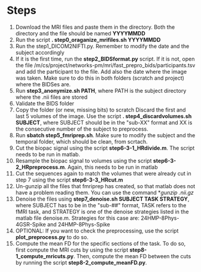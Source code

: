 # Steps

1. Download the MRI files and paste them in the directory. Both the directory and the file should be named **YYYYMMDD**
2. Run the script **. step0_oraganize_mrifiles.sh YYYYMMDD**
3. Run the step1_DICOM2NIFTI.py. Remember to modify the date and the subject accordingly
4. If it is the first time, run the **step2_BIDSformat.py** script. If it is not, open the file /m/cs/project/networks-pm/mri/fast_prepro_bids/participants.tsv and add the participant to the file. Add also the date where the image was taken. Make sure to do this in both folders (scratch and project) where the BIDSes are.
5. Run **step3_anonymize.sh PATH**, where PATH is the subject directory where the .nii files are stored
6. Validate the BIDS folder
7. Copy the folder (or new, missing bits) to scratch Discard the first and last 5 volumes of the image. Use the script **. step4_discardvolumes.sh SUBJECT**, where SUBJECT should be in the "sub-XX" format and XX is the consecutive number of the subject to preprocess. 
8. Run **sbatch step5_fmriprep.sh**. Make sure to modify the subject and the temporal folder, which should be clean, from scrtach.
9. Cut the biopac signal using the script **step6-3-1_HRdivide.m**. The script needs to be run in matlab.
10. Resample the biopac signal to volumes using the script **step6-3-2_HRpreprocess.m**. Again, this needs to be run in matlab
11. Cut the sequences again to match the volumes that were already cut in step 7 using the script **step6-3-3_HRcut.m**
12. Un-gunzip all the files that fmriprep has created, so that matlab does not have a problem reading them. You can use the command **gunzip *.nii.gz**
12. Denoise the files using **step7_denoise.sh SUBJECT TASK STRATEGY**, where SUBJECT has to be in the "sub-##" format, TASK refers to the fMRI task, and STRATEGY is one of the denoise strategies listed in the matlab file denoise.m. Strategies for this case are: 24HMP-8Phys-4GSR-Spike and 24HMP-8Phys-Spike
12. OPTIONAL: If you want to check the preprocessing, use the script **plot_preprocess.py** to do so.
13. Compute the mean FD for the specific sections of the task. To do so, first compute the MRI cuts by using the script **step8-1_compute_mricuts.py**. Then, compute the mean FD between the cuts by running the script **step8-2_compute_meanFD.py**. 
